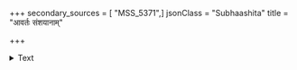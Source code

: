 +++
secondary_sources = [ "MSS_5371",]
jsonClass = "Subhaashita"
title = "आवर्तः संशयानाम्"

+++

<details><summary>Text</summary>

आवर्तः संशयानाम् अविनयभवनं पत्तनं साहसानां दोषाणां संनिधानं कपटशतमयं क्षेत्रमप्रत्ययानाम्।  
स्वर्गद्वारस्य विघ्नं नरकपुरमुखं सर्वमायाकरण्डं स्त्रीयन्त्रं केन सृष्टं विषममृतमयं प्राणिलोकस्य पाशः॥
</details>
